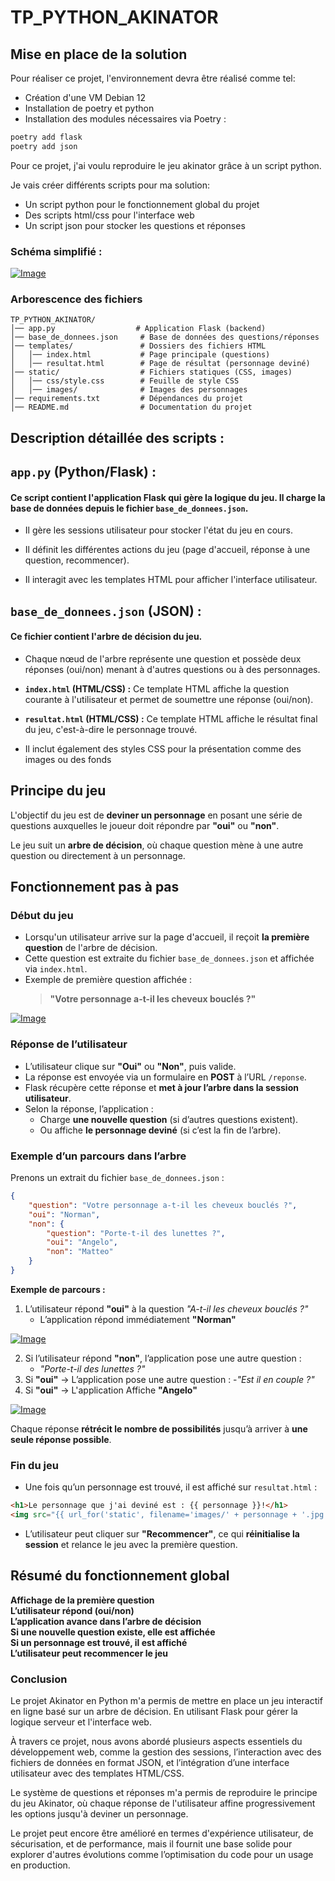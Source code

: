 # TP_PYTHON_AKINATOR
## Mise en place de la solution
Pour réaliser ce projet, l'environnement devra être réalisé comme tel:

- Création d'une VM Debian 12
- Installation de poetry et python
- Installation des modules nécessaires via Poetry :
```sh
poetry add flask
poetry add json
```

Pour ce projet, j'ai voulu reproduire le jeu akinator grâce à un script python.

Je vais créer différents scripts pour ma solution:

- Un script python pour le fonctionnement global du projet
- Des scripts html/css pour l'interface web
- Un script json pour stocker les questions et réponses
### Schéma simplifié :
[![Image](https://i.goopics.net/18fa3j.png)](https://goopics.net/i/18fa3j)

### Arborescence des fichiers
```
TP_PYTHON_AKINATOR/
│── app.py                  # Application Flask (backend)
│── base_de_donnees.json     # Base de données des questions/réponses
│── templates/               # Dossiers des fichiers HTML
│   │── index.html           # Page principale (questions)
│   │── resultat.html        # Page de résultat (personnage deviné)
│── static/                  # Fichiers statiques (CSS, images)
│   │── css/style.css        # Feuille de style CSS
│   │── images/              # Images des personnages
│── requirements.txt         # Dépendances du projet
│── README.md                # Documentation du projet
```

## Description détaillée des scripts :

## `app.py` (Python/Flask) :  

#### Ce script contient l'application Flask qui gère la logique du jeu.  Il charge la base de données depuis le fichier `base_de_donnees.json`.

* Il gère les sessions utilisateur pour stocker l'état du jeu en cours.

* Il définit les différentes actions du jeu (page d'accueil, réponse à une question, recommencer).

-  Il interagit avec les templates HTML pour afficher l'interface utilisateur.

 

## `base_de_donnees.json` (JSON) :

#### Ce fichier contient l'arbre de décision du jeu.

* Chaque nœud de l'arbre représente une question et possède deux réponses (oui/non) menant à d'autres questions ou à des personnages.

* **`index.html` (HTML/CSS) :**  Ce template HTML affiche la question courante à l'utilisateur et permet de soumettre une réponse (oui/non).
 
* **`resultat.html` (HTML/CSS) :**  Ce template HTML affiche le résultat final du jeu, c'est-à-dire le personnage trouvé.

* Il inclut également des styles CSS pour la présentation comme des images ou des fonds



##  Principe du jeu  
L'objectif du jeu est de **deviner un personnage** en posant une série de questions auxquelles le joueur doit répondre par **"oui"** ou **"non"**.  

Le jeu suit un **arbre de décision**, où chaque question mène à une autre question ou directement à un personnage.  



##  Fonctionnement pas à pas  

### Début du jeu  
- Lorsqu'un utilisateur arrive sur la page d'accueil, il reçoit **la première question** de l'arbre de décision.  
- Cette question est extraite du fichier `base_de_donnees.json` et affichée via `index.html`.  
- Exemple de première question affichée :  
  > **"Votre personnage a-t-il les cheveux bouclés ?"**

[![Image](https://i.goopics.net/hoxgir.png)](https://goopics.net/i/hoxgir)



### Réponse de l’utilisateur  
- L’utilisateur clique sur **"Oui"** ou **"Non"**, puis valide.  
- La réponse est envoyée via un formulaire en **POST** à l’URL `/reponse`.  
- Flask récupère cette réponse et **met à jour l’arbre dans la session utilisateur**.  
- Selon la réponse, l’application :  
  - Charge **une nouvelle question** (si d’autres questions existent).  
  - Ou affiche **le personnage deviné** (si c’est la fin de l’arbre).  



### Exemple d’un parcours dans l’arbre  
Prenons un extrait du fichier `base_de_donnees.json` :  

```json
{
    "question": "Votre personnage a-t-il les cheveux bouclés ?",
    "oui": "Norman",
    "non": {
        "question": "Porte-t-il des lunettes ?",
        "oui": "Angelo",
        "non": "Matteo"
    }
}
```

**Exemple de parcours :**  
1. L’utilisateur répond **"oui"** à la question _"A-t-il les cheveux bouclés ?"_  
   -  L’application répond immédiatement **"Norman"**

[![Image](https://i.goopics.net/ax662w.png)](https://goopics.net/i/ax662w)

2. Si l’utilisateur répond **"non"**, l’application pose une autre question :  
   - _"Porte-t-il des lunettes ?"_
3. Si **"oui"** → L’application pose une autre question :
   -_"Est il en couple ?"_
4. Si **"oui"** → L'application Affiche **"Angelo"**

[![Image](https://i.goopics.net/53ogaa.png)](https://goopics.net/i/53ogaa)

Chaque réponse **rétrécit le nombre de possibilités** jusqu’à arriver à **une seule réponse possible**.



### Fin du jeu  
- Une fois qu’un personnage est trouvé, il est affiché sur `resultat.html` :  

```html
<h1>Le personnage que j'ai deviné est : {{ personnage }}!</h1>
<img src="{{ url_for('static', filename='images/' + personnage + '.jpg') }}" alt="{{ personnage }}">
```

- L’utilisateur peut cliquer sur **"Recommencer"**, ce qui **réinitialise la session** et relance le jeu avec la première question.



## Résumé du fonctionnement global  
 **Affichage de la première question**  
 **L’utilisateur répond (oui/non)**  
 **L’application avance dans l’arbre de décision**  
 **Si une nouvelle question existe, elle est affichée**  
 **Si un personnage est trouvé, il est affiché**  
 **L’utilisateur peut recommencer le jeu**  


 ### Conclusion
Le projet Akinator en Python m'a permis de mettre en place un jeu interactif en ligne basé sur un arbre de décision. En utilisant Flask pour gérer la logique serveur et l'interface web.

À travers ce projet, nous avons abordé plusieurs aspects essentiels du développement web, comme la gestion des sessions, l’interaction avec des fichiers de données en format JSON, et l’intégration d’une interface utilisateur avec des templates HTML/CSS.

Le système de questions et réponses m'a permis de reproduire le principe du jeu Akinator, où chaque réponse de l'utilisateur affine progressivement les options jusqu'à deviner un personnage.

Le projet peut encore être amélioré en termes d'expérience utilisateur, de sécurisation, et de performance, mais il fournit une base solide pour explorer d'autres évolutions comme l’optimisation du code pour un usage en production.
